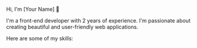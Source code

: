 Hi, I'm [Your Name] 👋

I'm a front-end developer with 2 years of experience. I'm passionate about creating beautiful and user-friendly web applications. 

Here are some of my skills:
<i class="fab fa-tailwind"></i> <i class="fab fa-bootstrap"></i> <i class="fab fa-vuejs"></i>
